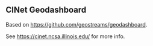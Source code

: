 ## CINet Geodashboard

Based on https://github.com/geostreams/geodashboard.

See https://cinet.ncsa.illinois.edu/ for more info.
